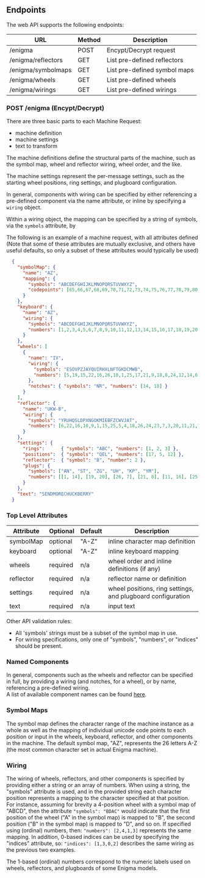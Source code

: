 
## Endpoints
The web API supports the following endpoints:

|URL                |Method |Description                  |
|-------------------|-------|-----------------------------|
|/enigma            |POST   |Encypt/Decrypt request       |
|/enigma/reflectors |GET    |List pre-defined reflectors  |
|/enigma/symbolmaps |GET    |List pre-defined symbol maps |
|/enigma/wheels     |GET    |List pre-defined wheels      |
|/enigma/wirings    |GET    |List pre-defined wirings     |

### POST /enigma (Encypt/Decrypt)

There are three basic parts to each Machine Request:

- machine definition
- machine settings
- text to transform

The machine definitions define the structural parts of the machine, such as the symbol map,
wheel and reflector wiring, wheel order, and the like.

The machine settings represent the per-message settings, such as the starting wheel positions, ring settings, and plugboard configuration.

In general, components with wiring can be specified by either referencing a pre-defined component
via the name attribute, or inline by specifying a `wiring` object.

Within a wiring object, the mapping can be specified by a string of symbols, via the `symbols` attribute, by 

The following is an example of a machine request, with all attributes defined (Note that
some of these attributes are mutually exclusive, and others have useful defaults, so only a subset
of these attributes would typically be used)

```json
  {
    "symbolMap": {
      "name": "AZ",
      "mapping": {
        "symbols": "ABCDEFGHIJKLMNOPQRSTUVWXYZ",
        "codepoints": [65,66,67,68,69,70,71,72,73,74,75,76,77,78,79,80,81,82,83,84,85,86,87,88,89,90]
      }
    },
    "keyboard": {
      "name": "AZ",
      "wiring": {
        "symbols": "ABCDEFGHIJKLMNOPQRSTUVWXYZ",
        "numbers": [1,2,3,4,5,6,7,8,9,10,11,12,13,14,15,16,17,18,19,20,21,22,23,24,25,26]
      }
    },
    "wheels": [
      {
        "name": "IV",
        "wiring": {
          "symbols": "ESOVPZJAYQUIRHXLNFTGKDCMWB",
          "numbers": [5,19,15,22,16,26,10,1,25,17,21,9,18,8,24,12,14,6,20,7,11,4,3,13,23,2]
        },
        "notches": { "symbols": "NR", "numbers": [14, 18] }
      }
    ],
    "reflector": {
      "name": "UKW-B",
      "wiring": {
        "symbols": "YRUHQSLDPXNGOKMIEBFZCWVJAT",
        "numbers": [6,22,16,10,9,1,15,25,5,4,18,26,24,23,7,3,20,11,21,17,19,2,14,13,8,12]
      }
    },
    "settings": {
      "rings":      { "symbols": "ABC", "numbers": [1, 2, 3] },
      "positions":  { "symbols": "QEL", "numbers": [17, 5, 12] },
      "reflector":  { "symbol": "B", "number": 2 },
      "plugs": {
        "symbols": ["AN", "ST", "ZG", "UH", "KP", "YM"],
        "numbers": [[1, 14], [19, 20], [26, 7], [21, 8], [11, 16], [25, 13]]
      }
    },
    "text": "SENDMORECHUCKBERRY"
  }
```

### Top Level Attributes

| Attribute | Optional | Default | Description                                                |
|-----------|----------|---------|------------------------------------------------------------|
| symbolMap | optional | "A-Z"   | inline character map definition                            |
| keyboard  | optional | "A-Z"   | inline keyboard mapping                                    |
| wheels    | required | n/a     | wheel order and inline definitions (if any)                |
| reflector | required | n/a     | reflector name or definition                               |
| settings  | required | n/a     | wheel positions, ring settings, and plugboard configuration |
| text      | required | n/a     | input text                                                 |

Other API validation rules:
- All 'symbols' strings must be a subset of the symbol map in use.
- For wiring specifications, only one of "symbols", "numbers", or "indices" should be present.

### Named Components

In general, components such as the wheels and reflector can be specified in full, by
providing a wiring (and notches, for a wheel), or by name, referencing a pre-defined wiring.  
A list of available component names can be found [here](Cabinet.md).


### Symbol Maps

The symbol map defines the character range of the machine instance as a whole
as well as the mapping of individual unicode code points to each position or input
in the wheels, keyboard, reflector, and other components in the machine. The default symbol map, "AZ", represents the 26 letters A-Z (the most common character set in actual Enigma machine).

### Wiring

The wiring of wheels, reflectors, and other components is specified by providing either a string
or an array of numbers. When using a string, the "symbols" attribute is used, and in the provided
string each character position represents a mapping to the character specified at that position.
For instance, assuming for brevity a 4-position wheel with a symbol map of "ABCD", then the attribute
```"symbols": "BDAC"```
would indicate that the first position of the wheel ("A" in the symbol map) is mapped to "B",
the second position ("B" in the symbol map) is mapped to "D", and so on.  If specified using (ordinal)
numbers, then:
```"numbers": [2,4,1,3]```
represents the same mapping. In addition, 0-based indices can be used by specifying the "indices"
attribute, so:
```"indices": [1,3,0,2]```
describes the same wiring as the previous two examples. 

The 1-based (ordinal) numbers correspond to the numeric labels used on wheels, reflectors, and
plugboards of some Enigma models.


